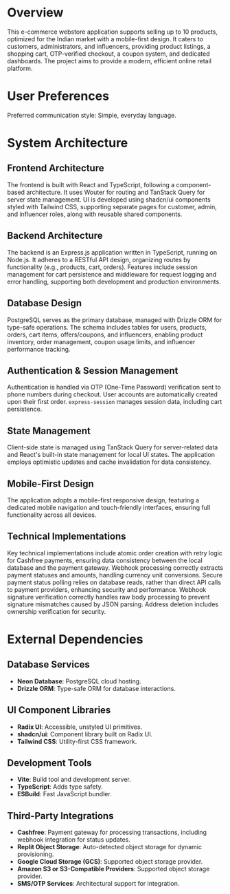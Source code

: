 # Overview

This e-commerce webstore application supports selling up to 10 products, optimized for the Indian market with a mobile-first design. It caters to customers, administrators, and influencers, providing product listings, a shopping cart, OTP-verified checkout, a coupon system, and dedicated dashboards. The project aims to provide a modern, efficient online retail platform.

# User Preferences

Preferred communication style: Simple, everyday language.

# System Architecture

## Frontend Architecture
The frontend is built with React and TypeScript, following a component-based architecture. It uses Wouter for routing and TanStack Query for server state management. UI is developed using shadcn/ui components styled with Tailwind CSS, supporting separate pages for customer, admin, and influencer roles, along with reusable shared components.

## Backend Architecture
The backend is an Express.js application written in TypeScript, running on Node.js. It adheres to a RESTful API design, organizing routes by functionality (e.g., products, cart, orders). Features include session management for cart persistence and middleware for request logging and error handling, supporting both development and production environments.

## Database Design
PostgreSQL serves as the primary database, managed with Drizzle ORM for type-safe operations. The schema includes tables for users, products, orders, cart items, offers/coupons, and influencers, enabling product inventory, order management, coupon usage limits, and influencer performance tracking.

## Authentication & Session Management
Authentication is handled via OTP (One-Time Password) verification sent to phone numbers during checkout. User accounts are automatically created upon their first order. `express-session` manages session data, including cart persistence.

## State Management
Client-side state is managed using TanStack Query for server-related data and React's built-in state management for local UI states. The application employs optimistic updates and cache invalidation for data consistency.

## Mobile-First Design
The application adopts a mobile-first responsive design, featuring a dedicated mobile navigation and touch-friendly interfaces, ensuring full functionality across all devices.

## Technical Implementations
Key technical implementations include atomic order creation with retry logic for Cashfree payments, ensuring data consistency between the local database and the payment gateway. Webhook processing correctly extracts payment statuses and amounts, handling currency unit conversions. Secure payment status polling relies on database reads, rather than direct API calls to payment providers, enhancing security and performance. Webhook signature verification correctly handles raw body processing to prevent signature mismatches caused by JSON parsing. Address deletion includes ownership verification for security.

# External Dependencies

## Database Services
- **Neon Database**: PostgreSQL cloud hosting.
- **Drizzle ORM**: Type-safe ORM for database interactions.

## UI Component Libraries
- **Radix UI**: Accessible, unstyled UI primitives.
- **shadcn/ui**: Component library built on Radix UI.
- **Tailwind CSS**: Utility-first CSS framework.

## Development Tools
- **Vite**: Build tool and development server.
- **TypeScript**: Adds type safety.
- **ESBuild**: Fast JavaScript bundler.

## Third-Party Integrations
- **Cashfree**: Payment gateway for processing transactions, including webhook integration for status updates.
- **Replit Object Storage**: Auto-detected object storage for dynamic provisioning.
- **Google Cloud Storage (GCS)**: Supported object storage provider.
- **Amazon S3 or S3-Compatible Providers**: Supported object storage provider.
- **SMS/OTP Services**: Architectural support for integration.
